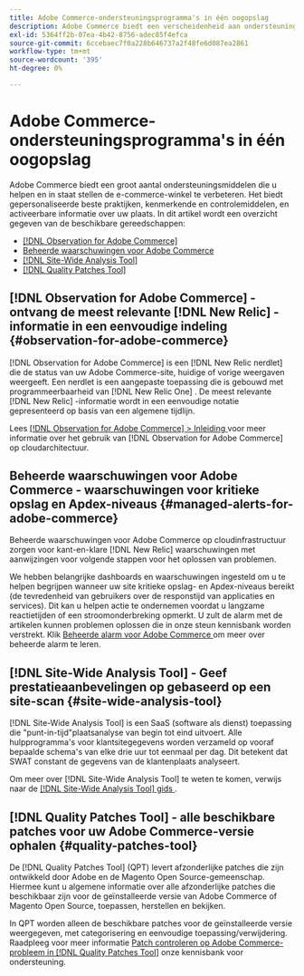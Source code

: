 ```yaml
---
title: Adobe Commerce-ondersteuningsprogramma's in één oogopslag
description: Adobe Commerce biedt een verscheidenheid aan ondersteuningstools die je helpen en in staat stellen om de e-commercewinkelervaring te verbeteren.
exl-id: 5364ff2b-07ea-4b42-8756-adec85f4efca
source-git-commit: 6ccebaec7f0a228b646737a2f48fe6d087ea2861
workflow-type: tm+mt
source-wordcount: '395'
ht-degree: 0%

---
```


# Adobe Commerce-ondersteuningsprogramma&#39;s in één oogopslag

Adobe Commerce biedt een groot aantal ondersteuningsmiddelen die u helpen en in staat stellen de e-commerce-winkel te verbeteren.
Het biedt gepersonaliseerde beste praktijken, kenmerkende en controlemiddelen, en activeerbare informatie over uw plaats.
In dit artikel wordt een overzicht gegeven van de beschikbare gereedschappen:

* [[!DNL Observation for Adobe Commerce]](#observation-for-adobe-commerce)
* [Beheerde waarschuwingen voor Adobe Commerce](#managed-alerts-for-adobe-commerce)
* [[!DNL Site-Wide Analysis Tool]](#site-wide-analysis-tool)
* [[!DNL Quality Patches Tool]](#quality-patches-tool)

## [!DNL Observation for Adobe Commerce] - ontvang de meest relevante [!DNL New Relic] -informatie in een eenvoudige indeling {#observation-for-adobe-commerce}

[!DNL Observation for Adobe Commerce] is een [!DNL New Relic nerdlet] die de status van uw Adobe Commerce-site, huidige of vorige weergaven weergeeft. Een nerdlet is een aangepaste toepassing die is gebouwd met programmeerbaarheid van [!DNL New Relic One] . De meest relevante [!DNL New Relic] -informatie wordt in een eenvoudige notatie gepresenteerd op basis van een algemene tijdlijn.

Lees [[!DNL Observation for Adobe Commerce]  > Inleiding ](https://experienceleague.adobe.com/docs/commerce-operations/tools/observation-for-adobe-commerce/intro.html?lang=nl-NL) voor meer informatie over het gebruik van [!DNL Observation for Adobe Commerce] op cloudarchitectuur.

## Beheerde waarschuwingen voor Adobe Commerce - waarschuwingen voor kritieke opslag en Apdex-niveaus  {#managed-alerts-for-adobe-commerce}

Beheerde waarschuwingen voor Adobe Commerce op cloudinfrastructuur zorgen voor kant-en-klare [!DNL New Relic] waarschuwingen met aanwijzingen voor volgende stappen voor het oplossen van problemen.

We hebben belangrijke dashboards en waarschuwingen ingesteld om u te helpen begrijpen wanneer uw site kritieke opslag- en Apdex-niveaus bereikt (de tevredenheid van gebruikers over de responstijd van applicaties en services). Dit kan u helpen actie te ondernemen voordat u langzame reactietijden of een stroomonderbreking opmerkt. U zult de alarm met de artikelen kunnen problemen oplossen die in onze steun kennisbank worden verstrekt. Klik [ Beheerde alarm voor Adobe Commerce ](https://experienceleague.adobe.com/nl/docs/commerce-operations/tools/managed-alerts-for-adobe-commerce/managed-alerts-for-magento-commerce) om meer over beheerde alarm te leren.


## [!DNL Site-Wide Analysis Tool] - Geef prestatieaanbevelingen op gebaseerd op een site-scan {#site-wide-analysis-tool}

[!DNL Site-Wide Analysis Tool] is een SaaS (software als dienst) toepassing die &quot;punt-in-tijd&quot;plaatsanalyse van begin tot eind uitvoert. Alle hulpprogramma&#39;s voor klantsitegegevens worden verzameld op vooraf bepaalde schema&#39;s van elke drie uur tot eenmaal per dag. Dit betekent dat SWAT constant de gegevens van de klantenplaats analyseert.

Om meer over [!DNL Site-Wide Analysis Tool] te weten te komen, verwijs naar de [[!DNL Site-Wide Analysis Tool]  gids ](https://experienceleague.adobe.com/docs/commerce-operations/tools/site-wide-analysis-tool/intro.html?lang=nl-NL).

## [!DNL Quality Patches Tool] - alle beschikbare patches voor uw Adobe Commerce-versie ophalen {#quality-patches-tool}

De [!DNL Quality Patches Tool] (QPT) levert afzonderlijke patches die zijn ontwikkeld door Adobe en de Magento Open Source-gemeenschap. Hiermee kunt u algemene informatie over alle afzonderlijke patches die beschikbaar zijn voor de geïnstalleerde versie van Adobe Commerce of Magento Open Source, toepassen, herstellen en bekijken.

In QPT worden alleen de beschikbare patches voor de geïnstalleerde versie weergegeven, met categorisering en eenvoudige toepassing/verwijdering. Raadpleeg voor meer informatie [Patch controleren op Adobe Commerce-probleem in [!DNL Quality Patches Tool]](/help/support-tools/patches-available-in-qpt-tool/check-patch-for-magento-issue-with-magento-quality-patches.md) onze kennisbank voor ondersteuning.
